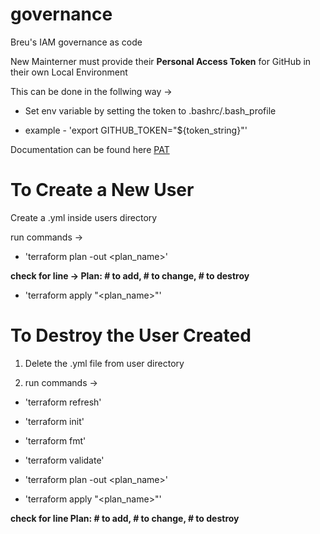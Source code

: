 # governance

Breu's IAM governance as code

New Mainterner must provide their **Personal Access Token** for GitHub in their own Local Environment

This can be done in the follwing way ->

  - Set env variable by setting the token to .bashrc/.bash_profile

  - example - 'export GITHUB_TOKEN="${token_string}"'

Documentation can be found here
[PAT](https://registry.terraform.io/providers/integrations/github/latest/docs#oauth--personal-access-token)

# To Create a New User

Create a <username>.yml inside users directory

run commands -> 

  - 'terraform plan -out <plan_name>'
  
**check for line -> Plan: # to add, # to change, # to destroy**
  
  - 'terraform apply "<plan_name>"'

# To Destroy the User Created

1. Delete the <name>.yml file from user directory

2. run commands ->
  
  - 'terraform refresh'

  - 'terraform init'

  - 'terraform fmt'

  - 'terraform validate'

  - 'terraform plan -out <plan_name>'
  
  - 'terraform apply "<plan_name>"'

**check for line Plan: # to add, # to change, # to destroy**
